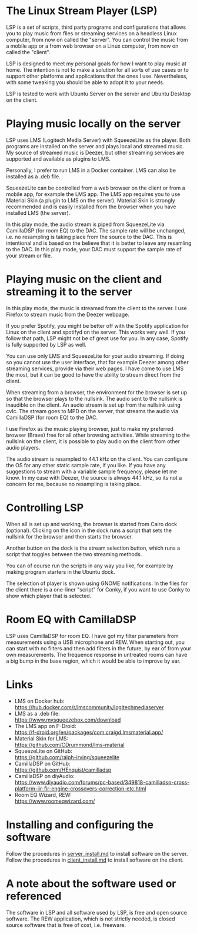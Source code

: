# The Linux Stream Player (LSP)
LSP is a set of scripts, third party programs and configurations that allows you to play music from files or streaming services on a headless Linux computer, from now on called the "server". You can control the music from a mobile app or a from web browser on a Linux computer, from now on called the "client".

LSP is designed to meet my personal goals for how I want to play music at home. The intention is not to make a solution for all sorts of use cases or to support other platforms and applications that the ones I use. Nevertheless, with some tweaking you should be able to adopt it to your needs.

LSP is tested to work with Ubuntu Server on the server and Ubuntu Desktop on the client.

# Playing music locally on the server
LSP uses LMS (Logitech Media Server) with SqueezeLite as the player. Both programs are installed on the server and plays local and streamed music. My source of streamed music is Deezer, but other streaming services are supported and available as plugins to LMS.

Personally, I prefer to run LMS in a Docker container. LMS can also be installed as a .deb file.

SqueezeLite can be controlled from a web browser on the client or from a mobile app, for example the LMS app. The LMS app requires you to use Material Skin (a plugin to LMS on the server). Material Skin is strongly recommended and is easily installed from the browser when you have installed LMS (the server).

In this play mode, the audio stream is piped from SqueezeLite via CamillaDSP (for room EQ) to the DAC. The sample rate will be unchanged, i.e. no resampling is taking place from the source to the DAC. This is intentional and is based on the believe that it is better to leave any resamling to the DAC. In this play mode, your DAC must support the sample rate of your stream or file.

# Playing music on the client and streaming it to the server
In this play mode, the music is streamed from the client to the server. I use Firefox to stream music from the Deezer webpage.

If you prefer Spotify, you might be better off with the Spotify application for Linux on the client and spotifyd on the server. This works very well. If you follow that path, LSP might not be of great use for you. In any case, Spotify is fully supported by LSP as well.

You can use only LMS and SqueezeLite for your audio streaming. If doing so you cannot use the user interface, that for example Deezer among other streaming services, provide via their web pages. I have come to use LMS the most, but it can be good to have the ability to stream direct from the client.

When streaming from a browser, the environment for the browser is set up so that the browser plays to the nullsink. The audio sent to the nullsink is inaudible on the client. An audio stream is set up from the nullsink using cvlc. The stream goes to MPD on the server, that streams the audio via CamillaDSP (for room EQ) to the DAC.

I use Firefox as the music playing browser, just to make my preferred browser (Brave) free for all other browsing activities. While streaming to the nullsink on the client, it is possible to play audio on the client from other audio players.

The audio stream is resampled to 44.1 kHz on the client. You can configure the OS for any other static sample rate, if you like. If you have any suggestions to stream with a variable sample frequency, please let me know. In my case with Deezer, the source is always 44.1 kHz, so its not a concern for me, because no resampling is taking place.

# Controlling LSP
When all is set up and working, the browser is started from Cairo dock (optional). Clicking on the icon in the dock runs a script that sets the nullsink for the browser and then starts the browser.

Another button on the dock is the stream selection button, which runs a script that toggles between the two streaming methods.

You can of course run the scripts in any way you like, for example by making program starters in the Ubuntu dock.

The selection of player is shown using GNOME notifications. In the files for the client there is a one-liner "script" for Conky, if you want to use Conky to show which player that is selected.

# Room EQ with CamillaDSP
LSP uses CamillaDSP for room EQ. I have got my filter parameters from measurements using a USB microphone and REW. When starting out, you can start with no filters and then add filters in the future, by ear of from your own measurements. The frequence response in untreated rooms can have a big bump in the base region, which it would be able to improve by ear.

# Links
* LMS on Docker hub:<br/>https://hub.docker.com/r/lmscommunity/logitechmediaserver
* LMS as a .deb file:<br/>https://www.mysqueezebox.com/download
* The LMS app on F-Droid:<br/>https://f-droid.org/en/packages/com.craigd.lmsmaterial.app/
* Material Skin for LMS:<br/>https://github.com/CDrummond/lms-material
* SqueezeLite on GitHub:<br/>https://github.com/ralph-irving/squeezelite
* CamillaDSP on GitHub:<br/>https://github.com/HEnquist/camilladsp
* CamillaDSP on diyAudio:<br/>https://www.diyaudio.com/forums/pc-based/349818-camilladsp-cross-platform-iir-fir-engine-crossovers-correction-etc.html
* Room EQ Wizard, REW:<br/>https://www.roomeqwizard.com/

# Installing and configuring the software 
Follow the procedures in [server_install.md](./server_install.md) to install software on the server. Follow the procedures in [client_install.md](./client_install.md) to install software on the client.

# A note about the software used or referenced
The software in LSP and all software used by LSP, is free and open source software. The REW application, which is not strictly needed, is closed source software that is free of cost, i.e. freeware.
